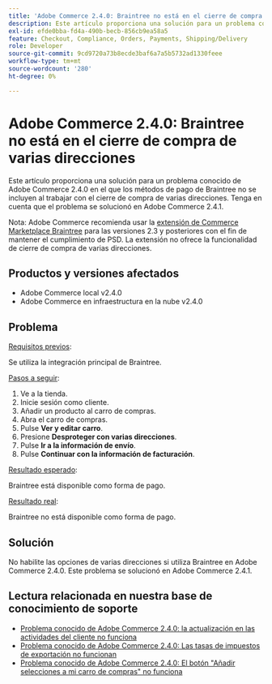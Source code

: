 ```yaml
---
title: 'Adobe Commerce 2.4.0: Braintree no está en el cierre de compra de varias direcciones'
description: Este artículo proporciona una solución para un problema conocido de Adobe Commerce 2.4.0 en el que los métodos de pago de Braintree no se incluyen al trabajar con el cierre de compra de varias direcciones. Tenga en cuenta que el problema se solucionó en Adobe Commerce 2.4.1.
exl-id: efde0bba-fd4a-490b-becb-856cb9ea58a5
feature: Checkout, Compliance, Orders, Payments, Shipping/Delivery
role: Developer
source-git-commit: 9cd9720a73b8ecde3baf6a7a5b5732ad1330feee
workflow-type: tm+mt
source-wordcount: '280'
ht-degree: 0%

---
```


# Adobe Commerce 2.4.0: Braintree no está en el cierre de compra de varias direcciones

Este artículo proporciona una solución para un problema conocido de Adobe Commerce 2.4.0 en el que los métodos de pago de Braintree no se incluyen al trabajar con el cierre de compra de varias direcciones. Tenga en cuenta que el problema se solucionó en Adobe Commerce 2.4.1.

Nota: Adobe Commerce recomienda usar la [extensión de Commerce Marketplace Braintree](https://marketplace.magento.com/paypal-module-braintree.html) para las versiones 2.3 y posteriores con el fin de mantener el cumplimiento de PSD. La extensión no ofrece la funcionalidad de cierre de compra de varias direcciones.

## Productos y versiones afectados

* Adobe Commerce local v2.4.0
* Adobe Commerce en infraestructura en la nube v2.4.0

## Problema

<u>Requisitos previos</u>:

Se utiliza la integración principal de Braintree.

<u>Pasos a seguir</u>:

1. Ve a la tienda.
1. Inicie sesión como cliente.
1. Añadir un producto al carro de compras.
1. Abra el carro de compras.
1. Pulse **Ver y editar carro**.
1. Presione **Desproteger con varias direcciones**.
1. Pulse **Ir a la información de envío**.
1. Pulse **Continuar con la información de facturación**.

<u>Resultado esperado</u>:

Braintree está disponible como forma de pago.

<u>Resultado real</u>:

Braintree no está disponible como forma de pago.

## Solución

No habilite las opciones de varias direcciones si utiliza Braintree en Adobe Commerce 2.4.0. Este problema se solucionó en Adobe Commerce 2.4.1.

## Lectura relacionada en nuestra base de conocimiento de soporte

* [Problema conocido de Adobe Commerce 2.4.0: la actualización en las actividades del cliente no funciona](/help/troubleshooting/miscellaneous/magento-2-4-0-refresh-on-customer-activities-does-not-work.md)
* [Problema conocido de Adobe Commerce 2.4.0: Las tasas de impuestos de exportación no funcionan](/help/troubleshooting/miscellaneous/magento-2-4-0-known-issue-export-tax-rates-does-not-work.md)
* [Problema conocido de Adobe Commerce 2.4.0: El botón &quot;Añadir selecciones a mi carro de compras&quot; no funciona](/help/troubleshooting/miscellaneous/magento-2-4-0-add-selections-to-my-cart-does-not-work.md)
